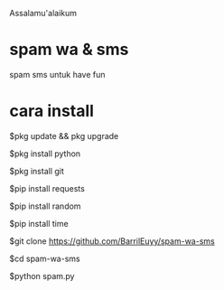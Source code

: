 Assalamu'alaikum

# spam wa & sms
spam sms untuk have fun
# cara install
$pkg update && pkg upgrade

$pkg install python

$pkg install git

$pip install requests

$pip install random

$pip install time

$git clone https://github.com/BarrilEuyy/spam-wa-sms

$cd spam-wa-sms

$python spam.py
